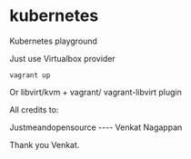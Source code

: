 # kubernetes
Kubernetes playground

Just use Virtualbox provider
```
vagrant up
```

Or libvirt/kvm + vagrant/ vagrant-libvirt plugin 

All credits to:

Justmeandopensource ---- Venkat Nagappan 

Thank you Venkat.
